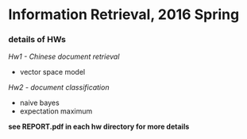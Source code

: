 # Information Retrieval, 2016 Spring

### details of HWs
*Hw1 - Chinese document retrieval*
- vector space model

*Hw2 - document classification*
- naive bayes
- expectation maximum

__see REPORT.pdf in each hw directory for more details__
